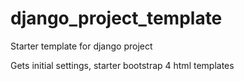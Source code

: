# django_project_template
Starter template for django project

Gets initial settings, starter bootstrap 4 html templates